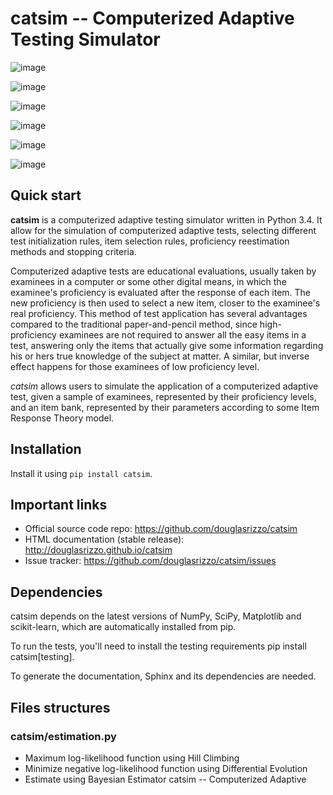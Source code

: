 # catsim -- Computerized Adaptive Testing Simulator

![image](https://travis-ci.org/douglasrizzo/catsim.svg?branch=master%0A%20:target:%20https://travis-ci.org/douglasrizzo/catsim:%0A%20:alt:%20Build%20Status)

![image](https://coveralls.io/repos/github/douglasrizzo/catsim/badge.svg?branch=master%0A%20:target:%20https://coveralls.io/github/douglasrizzo/catsim?branch=master%0A%20:alt:%20Test%20Coverage)

![image](https://badge.fury.io/py/catsim.svg%0A%20:target:%20https://badge.fury.io/py/catsim%0A%20:alt:%20Latest%20Version)

![image](https://landscape.io/github/douglasrizzo/catsim/master/landscape.svg?style=flat%0A%20:target:%20https://landscape.io/github/douglasrizzo/catsim/master%0A%20:alt:%20Code%20Health)

![image](https://requires.io/github/douglasrizzo/catsim/requirements.svg?branch=master%0A%20:target:%20https://requires.io/github/douglasrizzo/catsim/requirements/?branch=master%0A%20:alt:%20Requirements%20Status)

![image](https://zenodo.org/badge/doi/10.5281/zenodo.46420.svg%0A%20:target:%20http://dx.doi.org/10.5281/zenodo.46420%0A%20:alt:%20Digital%20Object%20Identifier)

## Quick start

**catsim** is a computerized adaptive testing simulator written in
Python 3.4. It allow for the simulation of computerized adaptive tests,
selecting different test initialization rules, item selection rules,
proficiency reestimation methods and stopping criteria.

Computerized adaptive tests are educational evaluations, usually taken
by examinees in a computer or some other digital means, in which the
examinee's proficiency is evaluated after the response of each item. The
new proficiency is then used to select a new item, closer to the
examinee's real proficiency. This method of test application has several
advantages compared to the traditional paper-and-pencil method, since
high-proficiency examinees are not required to answer all the easy items
in a test, answering only the items that actually give some information
regarding his or hers true knowledge of the subject at matter. A
similar, but inverse effect happens for those examinees of low
proficiency level.

*catsim* allows users to simulate the application of a computerized
adaptive test, given a sample of examinees, represented by their
proficiency levels, and an item bank, represented by their parameters
according to some Item Response Theory model.

## Installation

Install it using `pip install catsim`.

## Important links

- Official source code repo: <https://github.com/douglasrizzo/catsim>
- HTML documentation (stable release):
    <http://douglasrizzo.github.io/catsim>
- Issue tracker: <https://github.com/douglasrizzo/catsim/issues>

## Dependencies

catsim depends on the latest versions of NumPy, SciPy, Matplotlib and
scikit-learn, which are automatically installed from pip.

To run the tests, you'll need to install the testing requirements
pip install catsim[testing].

To generate the documentation, Sphinx and its dependencies are needed.

## Files structures

### catsim/estimation.py

- Maximum log-likelihood function using Hill Climbing
- Minimize negative log-likelihood function using Differential Evolution
- Estimate using Bayesian Estimator catsim -- Computerized Adaptive
